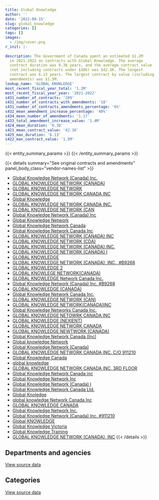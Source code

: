 ```yaml
---
title: Global Knowledge
author: ''
date: '2022-09-15'
slug: global_knowledge
categories: []
tags: []
images:
  - /img/cover.png
r_init: |-
  
description: The Government of Canada spent an estimated $1.2M
  in 2021-2022 on contracts with Global Knowledge. The average
  contract duration was 0.38 years, and the average contract value
  (not including contracts under $10k) was $42.1K. The longest
  contract was 6.13 years. The largest contract by value (including
  amendments) was $1.5M.
lookup_name: 'GLOBAL KNOWLEDGE'
most_recent_fiscal_year_total: '1.2M'
most_recent_fiscal_year_year: '2021-2022'
s431_number_of_contracts: '289'
s431_number_of_contracts_with_amendments: '18'
s431_number_of_contracts_amendments_percentage: '6%'
s432_mean_amendment_increase_percentage: '40%'
s434_mean_number_of_amendments: '1.17'
s433_total_amendment_increase_value: '1.4M'
s424_mean_duration: '0.38'
s421_mean_contract_value: '42.1K'
s425_max_duration: '6.13'
s422_max_contract_value: '1.5M'
---
```


<script src="/rmarkdown-libs/htmlwidgets/htmlwidgets.js"></script>
<link href="/rmarkdown-libs/datatables-css/datatables-crosstalk.css" rel="stylesheet" />
<script src="/rmarkdown-libs/datatables-binding/datatables.js"></script>
<script src="/rmarkdown-libs/jquery/jquery-3.6.0.min.js"></script>
<link href="/rmarkdown-libs/dt-core-bootstrap/css/dataTables.bootstrap.min.css" rel="stylesheet" />
<link href="/rmarkdown-libs/dt-core-bootstrap/css/dataTables.bootstrap.extra.css" rel="stylesheet" />
<script src="/rmarkdown-libs/dt-core-bootstrap/js/jquery.dataTables.min.js"></script>
<script src="/rmarkdown-libs/dt-core-bootstrap/js/dataTables.bootstrap.min.js"></script>
<link href="/rmarkdown-libs/crosstalk/css/crosstalk.min.css" rel="stylesheet" />
<script src="/rmarkdown-libs/crosstalk/js/crosstalk.min.js"></script>
<script src="/rmarkdown-libs/htmlwidgets/htmlwidgets.js"></script>
<link href="/rmarkdown-libs/datatables-css/datatables-crosstalk.css" rel="stylesheet" />
<script src="/rmarkdown-libs/datatables-binding/datatables.js"></script>
<script src="/rmarkdown-libs/jquery/jquery-3.6.0.min.js"></script>
<link href="/rmarkdown-libs/dt-core-bootstrap/css/dataTables.bootstrap.min.css" rel="stylesheet" />
<link href="/rmarkdown-libs/dt-core-bootstrap/css/dataTables.bootstrap.extra.css" rel="stylesheet" />
<script src="/rmarkdown-libs/dt-core-bootstrap/js/jquery.dataTables.min.js"></script>
<script src="/rmarkdown-libs/dt-core-bootstrap/js/dataTables.bootstrap.min.js"></script>
<link href="/rmarkdown-libs/crosstalk/css/crosstalk.min.css" rel="stylesheet" />
<script src="/rmarkdown-libs/crosstalk/js/crosstalk.min.js"></script>

{{< entity_summary_params >}}
{{< /entity_summary_params >}}

{{< details summary="See original contracts and amendments" panel_body_class="vendor-names-list" >}}
- [Global Knowledge Network (Canada) Inc.](https://search.open.canada.ca/en/ct/?sort=contract_value_f%20desc&page=1&search_text=%22Global%20Knowledge%20Network%20%28Canada%29%20Inc.%22)
- [GLOBAL KNOWLEDGE NETWORK (CANADA)](https://search.open.canada.ca/en/ct/?sort=contract_value_f%20desc&page=1&search_text=%22GLOBAL%20KNOWLEDGE%20NETWORK%20%28CANADA%29%22)
- [GLOBAL KNOWLEDGE NETWORK](https://search.open.canada.ca/en/ct/?sort=contract_value_f%20desc&page=1&search_text=%22GLOBAL%20KNOWLEDGE%20NETWORK%22)
- [GLOBAL KNOWLEDGE NETWORK CANADA INC](https://search.open.canada.ca/en/ct/?sort=contract_value_f%20desc&page=1&search_text=%22GLOBAL%20KNOWLEDGE%20NETWORK%20CANADA%20INC%22)
- [Global Knowledge](https://search.open.canada.ca/en/ct/?sort=contract_value_f%20desc&page=1&search_text=%22Global%20Knowledge%22)
- [GLOBAL KNOWLEDGE NETWORK CANADA INC.](https://search.open.canada.ca/en/ct/?sort=contract_value_f%20desc&page=1&search_text=%22GLOBAL%20KNOWLEDGE%20NETWORK%20CANADA%20INC.%22)
- [GLOBAL KNOWLEDGE NETWORK (CAN](https://search.open.canada.ca/en/ct/?sort=contract_value_f%20desc&page=1&search_text=%22GLOBAL%20KNOWLEDGE%20NETWORK%20%28CAN%22)
- [Global Knowledge Network (Canada) Inc](https://search.open.canada.ca/en/ct/?sort=contract_value_f%20desc&page=1&search_text=%22Global%20Knowledge%20Network%20%28Canada%29%20Inc%22)
- [Global Knowledge Network](https://search.open.canada.ca/en/ct/?sort=contract_value_f%20desc&page=1&search_text=%22Global%20Knowledge%20Network%22)
- [Global Knowledge Network Canada](https://search.open.canada.ca/en/ct/?sort=contract_value_f%20desc&page=1&search_text=%22Global%20Knowledge%20Network%20Canada%22)
- [Global Knowledge Network Canada Inc](https://search.open.canada.ca/en/ct/?sort=contract_value_f%20desc&page=1&search_text=%22Global%20Knowledge%20Network%20Canada%20Inc%22)
- [GLOBAL KNOWLEDGE NETWORK (CANADA) INC](https://search.open.canada.ca/en/ct/?sort=contract_value_f%20desc&page=1&search_text=%22GLOBAL%20KNOWLEDGE%20NETWORK%20%28CANADA%29%20INC%22)
- [GLOBAL KNOWLEDGE NETWORK (CDA)](https://search.open.canada.ca/en/ct/?sort=contract_value_f%20desc&page=1&search_text=%22GLOBAL%20KNOWLEDGE%20NETWORK%20%28CDA%29%22)
- [GLOBAL KNOWLEDGE NETWORK (CANADA) INC.](https://search.open.canada.ca/en/ct/?sort=contract_value_f%20desc&page=1&search_text=%22GLOBAL%20KNOWLEDGE%20NETWORK%20%28CANADA%29%20INC.%22)
- [GLOBAL KNOWLEDGE NETWORK (CANADA) I](https://search.open.canada.ca/en/ct/?sort=contract_value_f%20desc&page=1&search_text=%22GLOBAL%20KNOWLEDGE%20NETWORK%20%28CANADA%29%20I%22)
- [GLOBAL KNOWLEDGE](https://search.open.canada.ca/en/ct/?sort=contract_value_f%20desc&page=1&search_text=%22GLOBAL%20KNOWLEDGE%22)
- [GLOBAL KNOWLEDGE NETWORK (CANADA), INC., \#B9268](https://search.open.canada.ca/en/ct/?sort=contract_value_f%20desc&page=1&search_text=%22GLOBAL%20KNOWLEDGE%20NETWORK%20%28CANADA%29%2c%20INC.%2c%20%23B9268%22)
- [GLOBAL KNOWLEDGE 2](https://search.open.canada.ca/en/ct/?sort=contract_value_f%20desc&page=1&search_text=%22GLOBAL%20KNOWLEDGE%202%22)
- [GLOBAL KNOWLEGE NETWORK(CANADA)](https://search.open.canada.ca/en/ct/?sort=contract_value_f%20desc&page=1&search_text=%22GLOBAL%20KNOWLEGE%20NETWORK%28CANADA%29%22)
- [GLOBAL KNOWLEDGE Network Canada Inc.](https://search.open.canada.ca/en/ct/?sort=contract_value_f%20desc&page=1&search_text=%22GLOBAL%20KNOWLEDGE%20Network%20Canada%20Inc.%22)
- [Global Knowledge Network (Canada) Inc. #B9268](https://search.open.canada.ca/en/ct/?sort=contract_value_f%20desc&page=1&search_text=%22Global%20Knowledge%20Network%20%28Canada%29%20Inc.%20%23B9268%22)
- [GLOBAL KNOWLEDGE (CANADA)](https://search.open.canada.ca/en/ct/?sort=contract_value_f%20desc&page=1&search_text=%22GLOBAL%20KNOWLEDGE%20%28CANADA%29%22)
- [Global Knowledge Network Canada Inc.](https://search.open.canada.ca/en/ct/?sort=contract_value_f%20desc&page=1&search_text=%22Global%20Knowledge%20Network%20Canada%20Inc.%22)
- [GLOBAL KNOWLEDGE NETWORK (CAN)](https://search.open.canada.ca/en/ct/?sort=contract_value_f%20desc&page=1&search_text=%22GLOBAL%20KNOWLEDGE%20NETWORK%20%28CAN%29%22)
- [GLOBAL KNOWLEDGE NETWORK(CANADA)INC](https://search.open.canada.ca/en/ct/?sort=contract_value_f%20desc&page=1&search_text=%22GLOBAL%20KNOWLEDGE%20NETWORK%28CANADA%29INC%22)
- [Global Knowledge Networks Canada Inc.](https://search.open.canada.ca/en/ct/?sort=contract_value_f%20desc&page=1&search_text=%22Global%20Knowledge%20Networks%20Canada%20Inc.%22)
- [GLOBAL KNOWLEDGE NETOWRK CANADA INC](https://search.open.canada.ca/en/ct/?sort=contract_value_f%20desc&page=1&search_text=%22GLOBAL%20KNOWLEDGE%20NETOWRK%20CANADA%20INC%22)
- [GLOBAL KNOWLEDGE (NEXIENT)](https://search.open.canada.ca/en/ct/?sort=contract_value_f%20desc&page=1&search_text=%22GLOBAL%20KNOWLEDGE%20%28NEXIENT%29%22)
- [GLOBAL KNOWLEDGE NETWORK CANADA](https://search.open.canada.ca/en/ct/?sort=contract_value_f%20desc&page=1&search_text=%22GLOBAL%20KNOWLEDGE%20NETWORK%20CANADA%22)
- [GLOBAL KNOWLEDGE NEWTWORK (CANADA)](https://search.open.canada.ca/en/ct/?sort=contract_value_f%20desc&page=1&search_text=%22GLOBAL%20KNOWLEDGE%20NEWTWORK%20%28CANADA%29%22)
- [Global Knowledge Network Canada (Inc)](https://search.open.canada.ca/en/ct/?sort=contract_value_f%20desc&page=1&search_text=%22Global%20Knowledge%20Network%20Canada%20%28Inc%29%22)
- [Global knowledge Network](https://search.open.canada.ca/en/ct/?sort=contract_value_f%20desc&page=1&search_text=%22Global%20knowledge%20Network%22)
- [Global Knowledge Network (Canada)](https://search.open.canada.ca/en/ct/?sort=contract_value_f%20desc&page=1&search_text=%22Global%20Knowledge%20Network%20%28Canada%29%22)
- [GLOBAL KNOWLEDGE NETWORK CANADA INC. C/O 911210](https://search.open.canada.ca/en/ct/?sort=contract_value_f%20desc&page=1&search_text=%22GLOBAL%20KNOWLEDGE%20NETWORK%20CANADA%20INC.%20C%2fO%20911210%22)
- [Global Knowledge Canada](https://search.open.canada.ca/en/ct/?sort=contract_value_f%20desc&page=1&search_text=%22Global%20Knowledge%20Canada%22)
- [global knowledge](https://search.open.canada.ca/en/ct/?sort=contract_value_f%20desc&page=1&search_text=%22global%20knowledge%22)
- [GLOBAL KNOWLEDGE NETWORK CANADA INC. 3RD FLOOR](https://search.open.canada.ca/en/ct/?sort=contract_value_f%20desc&page=1&search_text=%22GLOBAL%20KNOWLEDGE%20NETWORK%20CANADA%20INC.%203RD%20FLOOR%22)
- [Global Knowledge Network Canada inc](https://search.open.canada.ca/en/ct/?sort=contract_value_f%20desc&page=1&search_text=%22Global%20Knowledge%20Network%20Canada%20inc%22)
- [Global Knowledge Network Inc](https://search.open.canada.ca/en/ct/?sort=contract_value_f%20desc&page=1&search_text=%22Global%20Knowledge%20Network%20Inc%22)
- [Global Knowledge Network (Canada) I](https://search.open.canada.ca/en/ct/?sort=contract_value_f%20desc&page=1&search_text=%22Global%20Knowledge%20Network%20%28Canada%29%20I%22)
- [Global Knowledge Network Canada Ltd.](https://search.open.canada.ca/en/ct/?sort=contract_value_f%20desc&page=1&search_text=%22Global%20Knowledge%20Network%20Canada%20Ltd.%22)
- [Global Knoledge](https://search.open.canada.ca/en/ct/?sort=contract_value_f%20desc&page=1&search_text=%22Global%20Knoledge%22)
- [global knowledge Network Canada Inc](https://search.open.canada.ca/en/ct/?sort=contract_value_f%20desc&page=1&search_text=%22global%20knowledge%20Network%20Canada%20Inc%22)
- [GLOBAL KNOWLEDGE CANADA](https://search.open.canada.ca/en/ct/?sort=contract_value_f%20desc&page=1&search_text=%22GLOBAL%20KNOWLEDGE%20CANADA%22)
- [Global Knowledge Network Inc.](https://search.open.canada.ca/en/ct/?sort=contract_value_f%20desc&page=1&search_text=%22Global%20Knowledge%20Network%20Inc.%22)
- [Global Knowledge Network (Canada) Inc. #911210](https://search.open.canada.ca/en/ct/?sort=contract_value_f%20desc&page=1&search_text=%22Global%20Knowledge%20Network%20%28Canada%29%20Inc.%20%23911210%22)
- [Global KNOWLEDGE](https://search.open.canada.ca/en/ct/?sort=contract_value_f%20desc&page=1&search_text=%22Global%20KNOWLEDGE%22)
- [Global Knowledge Victoria](https://search.open.canada.ca/en/ct/?sort=contract_value_f%20desc&page=1&search_text=%22Global%20Knowledge%20Victoria%22)
- [Global Knowledge Training](https://search.open.canada.ca/en/ct/?sort=contract_value_f%20desc&page=1&search_text=%22Global%20Knowledge%20Training%22)
- [GLOBAL KNOWLEDGE NETWORK (CANADA), INC](https://search.open.canada.ca/en/ct/?sort=contract_value_f%20desc&page=1&search_text=%22GLOBAL%20KNOWLEDGE%20NETWORK%20%28CANADA%29%2c%20INC%22)
{{< /details >}}

## Departments and agencies

<div id="htmlwidget-1" style="width:100%;height:auto;" class="datatables html-widget"></div>
<script type="application/json" data-for="htmlwidget-1">{"x":{"style":"bootstrap","filter":"none","vertical":false,"data":[["<a href=\"/departments/aafc-aac/\">Agriculture and Agri-Food Canada<\/a>","<a href=\"/departments/aandc-aadnc/\">Crown-Indigenous Relations and Northern Affairs Canada<\/a>","<a href=\"/departments/cas-satj/\">Courts Administration Service<\/a>","<a href=\"/departments/cbsa-asfc/\">Canada Border Services Agency<\/a>","<a href=\"/departments/ced-dec/\">Canada Economic Development for Quebec Regions<\/a>","<a href=\"/departments/cfia-acia/\">Canadian Food Inspection Agency<\/a>","<a href=\"/departments/cgc-ccg/\">Canadian Grain Commission<\/a>","<a href=\"/departments/cic/\">Immigration, Refugees and Citizenship Canada<\/a>","<a href=\"/departments/cra-arc/\">Canada Revenue Agency<\/a>","<a href=\"/departments/crtc/\">Canadian Radio-television and Telecommunications Commission<\/a>","<a href=\"/departments/csc-scc/\">Correctional Service of Canada<\/a>","<a href=\"/departments/dfatd-maecd/\">Global Affairs Canada<\/a>","<a href=\"/departments/dfo-mpo/\">Fisheries and Oceans Canada<\/a>","<a href=\"/departments/dnd-mdn/\">National Defence<\/a>","<a href=\"/departments/ec/\">Environment and Climate Change Canada<\/a>","<a href=\"/departments/esdc-edsc/\">Employment and Social Development Canada<\/a>","<a href=\"/departments/fcac-acfc/\">Financial Consumer Agency of Canada<\/a>","<a href=\"/departments/hc-sc/\">Health Canada<\/a>","<a href=\"/departments/iaac-aeic/\">Impact Assessment Agency of Canada<\/a>","<a href=\"/departments/ic/\">Innovation, Science and Economic Development Canada<\/a>","<a href=\"/departments/isc-sac/\">Indigenous Services Canada<\/a>","<a href=\"/departments/jus/\">Department of Justice Canada<\/a>","<a href=\"/departments/lac-bac/\">Library and Archives Canada<\/a>","<a href=\"/departments/nrcan-rncan/\">Natural Resources Canada<\/a>","<a href=\"/departments/nserc-crsng/\">Natural Sciences and Engineering Research Council of Canada<\/a>","<a href=\"/departments/pco-bcp/\">Privy Council Office<\/a>","<a href=\"/departments/ppsc-sppc/\">Public Prosecution Service of Canada<\/a>","<a href=\"/departments/psc-cfp/\">Public Service Commission of Canada<\/a>","<a href=\"/departments/pwgsc-tpsgc/\">Public Services and Procurement Canada<\/a>","<a href=\"/departments/rcmp-grc/\">Royal Canadian Mounted Police<\/a>","<a href=\"/departments/ssc-spc/\">Shared Services Canada<\/a>","<a href=\"/departments/tbs-sct/\">Treasury Board of Canada Secretariat<\/a>","<a href=\"/departments/tc/\">Transport Canada<\/a>","<a href=\"/departments/vac-acc/\">Veterans Affairs Canada<\/a>","<a href=\"/departments/wd-deo/\">Western Economic Diversification Canada<\/a>"],[66454.5,39452.03,null,102254.51,23891.81,null,24995.25,null,null,16780.5,null,13650.4,33801,961286.57,45702.85,113726.55,null,85720.42,18025.76,37050.98,447.49,null,27676.81,null,null,null,null,19042.16,20631,175923.41,1176534.07,27120,null,46770.5,null],[null,35279.44,33614.11,46299.09,null,null,null,null,null,23487.18,14900.55,14949.9,null,741441.29,19499.76,37580.24,null,78976.45,null,9562.09,23397.39,null,null,null,6898.94,24860,null,null,18140,92992.77,1839580.84,null,null,null,10815],[null,1150.69,242.36,66181.96,null,16519.58,42449.53,13790.52,21470,null,574.5,null,13170.15,557884.83,32684.95,172189.62,null,78061.78,null,39879.96,1150.69,null,null,27572,16141.76,null,11029.59,null,null,10435.3,49191.86,null,53675,148837.31,null],[null,null,11057.64,29799.23,null,null,68575.37,12317,70581.1,null,14403.65,26164.02,93103.66,557867.45,49251.05,null,17623.59,66242.94,null,null,null,11046.38,null,null,null,null,96745.29,null,null,28200.85,null,null,28323.75,11130.5,null]],"container":"<table class=\"table table-striped table-hover row-border order-column display\">\n  <thead>\n    <tr>\n      <th>Department<\/th>\n      <th>2018-2019<\/th>\n      <th>2019-2020<\/th>\n      <th>2020-2021<\/th>\n      <th>2021-2022<\/th>\n    <\/tr>\n  <\/thead>\n<\/table>","options":{"order":[[4,"desc"]],"pageLength":10,"autoWidth":true,"columnDefs":[{"targets":1,"render":"function(data, type, row, meta) {\n    return type !== 'display' ? data : DTWidget.formatCurrency(data, \"$\", 2, 3, \",\", \".\", true, null);\n  }"},{"targets":2,"render":"function(data, type, row, meta) {\n    return type !== 'display' ? data : DTWidget.formatCurrency(data, \"$\", 2, 3, \",\", \".\", true, null);\n  }"},{"targets":3,"render":"function(data, type, row, meta) {\n    return type !== 'display' ? data : DTWidget.formatCurrency(data, \"$\", 2, 3, \",\", \".\", true, null);\n  }"},{"targets":4,"render":"function(data, type, row, meta) {\n    return type !== 'display' ? data : DTWidget.formatCurrency(data, \"$\", 2, 3, \",\", \".\", true, null);\n  }"},{"width":"16%","targets":[1,2,3,4]},{"className":"dt-right","targets":[1,2,3,4]}],"orderClasses":false}},"evals":["options.columnDefs.0.render","options.columnDefs.1.render","options.columnDefs.2.render","options.columnDefs.3.render"],"jsHooks":[]}</script>
<p class="text-right">
<a href="https://github.com/GoC-Spending/contracts-data/tree/main/data/out/vendors/global_knowledge/summary_by_fiscal_year_by_department.csv" class="source-data-link btn btn-link">View source data</a>
</p>

## Categories

<div id="htmlwidget-2" style="width:100%;height:auto;" class="datatables html-widget"></div>
<script type="application/json" data-for="htmlwidget-2">{"x":{"style":"bootstrap","filter":"none","vertical":false,"data":[["<a href=\"/categories/other/\">(Other)<\/a>","<a href=\"/categories/facilities_and_construction/\">Facilities and construction<\/a>","<a href=\"/categories/defence/\">Defence<\/a>","<a href=\"/categories/professional_services/\">Professional services<\/a>","<a href=\"/categories/information_technology/\">Information technology<\/a>","<a href=\"/categories/travel/\">Travel<\/a>","<a href=\"/categories/human_capital/\">Human capital<\/a>"],[null,30809.45,null,146925.87,811847.58,null,2087355.66],[null,null,76065,null,1563989.8,null,1432220.24],[27572,null,null,124199.92,136107.67,null,1086404.37],[null,null,35344,null,85700.34,14334.05,1057055.07]],"container":"<table class=\"table table-striped table-hover row-border order-column display\">\n  <thead>\n    <tr>\n      <th>Category<\/th>\n      <th>2018-2019<\/th>\n      <th>2019-2020<\/th>\n      <th>2020-2021<\/th>\n      <th>2021-2022<\/th>\n    <\/tr>\n  <\/thead>\n<\/table>","options":{"order":[[4,"desc"]],"dom":"t","pageLength":30,"autoWidth":true,"columnDefs":[{"targets":1,"render":"function(data, type, row, meta) {\n    return type !== 'display' ? data : DTWidget.formatCurrency(data, \"$\", 2, 3, \",\", \".\", true, null);\n  }"},{"targets":2,"render":"function(data, type, row, meta) {\n    return type !== 'display' ? data : DTWidget.formatCurrency(data, \"$\", 2, 3, \",\", \".\", true, null);\n  }"},{"targets":3,"render":"function(data, type, row, meta) {\n    return type !== 'display' ? data : DTWidget.formatCurrency(data, \"$\", 2, 3, \",\", \".\", true, null);\n  }"},{"targets":4,"render":"function(data, type, row, meta) {\n    return type !== 'display' ? data : DTWidget.formatCurrency(data, \"$\", 2, 3, \",\", \".\", true, null);\n  }"},{"width":"16%","targets":[1,2,3,4]},{"className":"dt-right","targets":[1,2,3,4]}],"orderClasses":false,"lengthMenu":[10,25,30,50,100]}},"evals":["options.columnDefs.0.render","options.columnDefs.1.render","options.columnDefs.2.render","options.columnDefs.3.render"],"jsHooks":[]}</script>
<p class="text-right">
<a href="https://github.com/GoC-Spending/contracts-data/tree/main/data/out/vendors/global_knowledge/summary_by_fiscal_year_by_category.csv" class="source-data-link btn btn-link">View source data</a>
</p>
